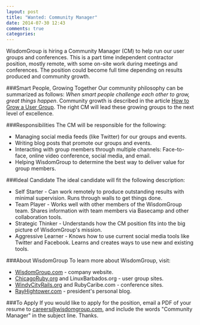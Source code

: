 ```yaml
---
layout: post
title: "Wanted: Community Manager"
date: 2014-07-30 12:43
comments: true
categories: 
---
```

WisdomGroup is hiring a Community Manager (CM) to help run our user groups and conferences. This is a part time independent contractor position, mostly remote, with some on-site work during meetings and conferences. The position could become full time depending on results produced and community growth.
<!--more-->
###Smart People, Growing Together
Our community philosophy can be summarized as follows: _When smart people challenge each other to grow, great things happen_. Community growth is  described in the article [How to Grow a User Group](/blog/2014/05/30/how-to-grow-a-user-group/). The right CM will lead these growing groups to the next level of excellence.

###Responsibilities
The CM will be responsible for the following:

* Managing social media feeds (like Twitter) for our groups and events.
* Writing blog posts that promote our groups and events. 
* Interacting with group members through multiple channels: Face-to-face, online video conference, social media, and email.
* Helping WisdomGroup to determine the best way to deliver value for group members. 

###Ideal Candidate
The ideal candidate will fit the following description:


* Self Starter - Can work remotely to produce outstanding results with minimal supervision. Runs through walls to get things done.
* Team Player - Works well with other members of the WisdomGroup team. Shares information with team members via Basecamp and other collaboration tools.
* Strategic Thinker - Understands how the CM position fits into the big picture of WisdomGroup's mission.
* Aggressive Learner - Knows how to use current social media tools like Twitter and Facebook. Learns and creates ways to use new and existing tools.

###About WisdomGroup
To learn more about WisdomGroup, visit:

* [WisdomGroup.com](http://WisdomGroup.com) - company website. 
* [ChicagoRuby.org]() and LinuxBarbados.org - user group sites. 
* [WindyCityRails.org]() and RubyCaribe.com - conference sites.
* [RayHightower.com]() - president's personal blog. 

###To Apply
If you would like to apply for the position, email a PDF of your resume to careers@wisdomgroup.com, and include the words "Community Manager" in the subject line. Thanks. 

